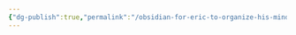 ```yaml
---
{"dg-publish":true,"permalink":"/obsidian-for-eric-to-organize-his-mind/assets-and-devices/device-maintenance/ruce-staff-device-management/"}
---
```


